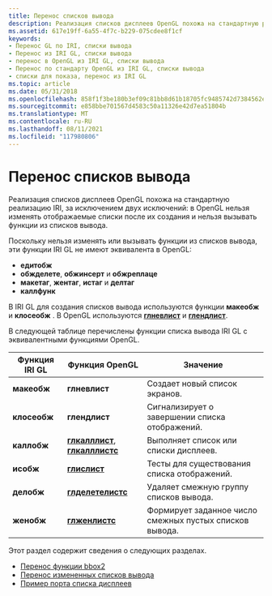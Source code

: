 ```yaml
---
title: Перенос списков вывода
description: Реализация списков дисплеев OpenGL похожа на стандартную реализацию IRI, но два исключения в OpenGL не позволяют изменять списки вывода после их создания и не могут вызывать функции из списков вывода.
ms.assetid: 617e19ff-6a55-4f7c-b229-075cdee8f1cf
keywords:
- Перенос GL по IRI, списки вывода
- Перенос из IRI GL, списки вывода
- перенос в OpenGL из IRI GL, списки вывода
- Перенос по стандарту OpenGL из IRI GL, списки вывода
- списки для показа, перенос из IRI GL
ms.topic: article
ms.date: 05/31/2018
ms.openlocfilehash: 858f1f3be180b3ef09c81bb8d61b18705fc9485742d7384562eecff142f4bfb8
ms.sourcegitcommit: e858bbe701567d4583c50a11326e42d7ea51804b
ms.translationtype: MT
ms.contentlocale: ru-RU
ms.lasthandoff: 08/11/2021
ms.locfileid: "117980806"
---
```

# <a name="porting-display-lists"></a>Перенос списков вывода

Реализация списков дисплеев OpenGL похожа на стандартную реализацию IRI, за исключением двух исключений: в OpenGL нельзя изменять отображаемые списки после их создания и нельзя вызывать функции из списков вывода.

Поскольку нельзя изменять или вызывать функции из списков вывода, эти функции IRI GL не имеют эквивалента в OpenGL:

-   **едитобж**
-   **обжделете**, **обжинсерт** и **обжреплаце**
-   **макетаг**, **жентаг**, **истаг** и **делтаг**
-   **каллфунк**

В IRI GL для создания списков вывода используются функции **макеобж** и **клосеобж** . В OpenGL используются [**глневлист**](glnewlist.md) и [**глендлист**](glendlist.md).

В следующей таблице перечислены функции списка вывода IRI GL с эквивалентными функциями OpenGL.



| Функция IRI GL | Функция OpenGL                                                      | Значение                                                       |
|------------------|----------------------------------------------------------------------|---------------------------------------------------------------|
| **макеобж**      | **глневлист**                                                        | Создает новый список экранов.                                   |
| **клосеобж**     | **глендлист**                                                        | Сигнализирует о завершении списка отображений.                                  |
| **каллобж**      | [**глкалллист**](glcalllist.md), [ **глкалллистс**](glcalllists.md) | Выполняет список или списки дисплеев.                               |
| **исобж**        | [**глислист**](glislist.md)                                         | Тесты для существования списка отображений.                             |
| **делобж**       | [**глделетелистс**](gldeletelists.md)                               | Удаляет смежную группу списков вывода.                    |
| **женобж**       | [**глженлистс**](glgenlists.md)                                     | Формирует заданное число смежных пустых списков вывода. |



 

Этот раздел содержит сведения о следующих разделах.

-   [Перенос функции bbox2](porting-the-bbox2-function.md)
-   [Перенос измененных списков вывода](porting-edited-display-lists.md)
-   [Пример порта списка дисплеев](a-sample-port-of-a-display-list.md)

 

 




